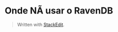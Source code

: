 # Onde NÃ usar o RavenDB


> Written with [StackEdit](https://stackedit.io/).
<!--stackedit_data:
eyJoaXN0b3J5IjpbLTE0OTMyMzIwODBdfQ==
-->
